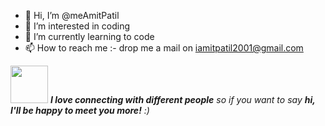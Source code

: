 - 👋 Hi, I’m @meAmitPatil
- 👀 I’m interested in coding
- 🌱 I’m currently learning to code
- 📫 How to reach me :- drop me a mail on iamitpatil2001@gmail.com

<!---
meAmitPatil/meAmitPatil is a ✨ special ✨ repository because its `README.md` (this file) appears on your GitHub profile.
You can click the Preview link to take a look at your changes.
--->

<img src="https://media.giphy.com/media/LnQjpWaON8nhr21vNW/giphy.gif" width="60"> <em><b>I love connecting with different people</b> so if you want to say <b>hi, I'll be happy to meet you more!</b> :)</em>
